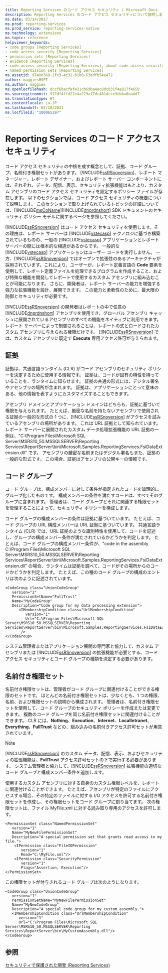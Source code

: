 ```yaml
---
title: Reporting Services のコード アクセス セキュリティ | Microsoft Docs
description: Reporting Services のコード アクセス セキュリティについて説明します。 証拠、コード グループ、名前付きアクセス許可セットがセキュリティ ポリシーで考慮されるしくみについて説明します。
ms.date: 03/14/2017
ms.prod: reporting-services
ms.prod_service: reporting-services-native
ms.technology: extensions
ms.topic: reference
helpviewer_keywords:
- code groups [Reporting Services]
- code access security [Reporting Services]
- permission sets [Reporting Services]
- evidence [Reporting Services]
- code access security [Reporting Services], about code access security
- named permission sets [Reporting Services]
ms.assetid: 97480368-1fc3-4c32-b1b0-63edfb54e472
author: maggiesMSFT
ms.author: maggies
ms.openlocfilehash: dccf6bacfaf431cb69ba4ec8dc031f4e817f4650
ms.sourcegitcommit: 917df4ffd22e4a229af7dc481dcce3ebba0aa4d7
ms.translationtype: HT
ms.contentlocale: ja-JP
ms.lasthandoff: 02/10/2021
ms.locfileid: "100065297"
---
```

# <a name="code-access-security-in-reporting-services"></a>Reporting Services のコード アクセス セキュリティ
  コード アクセス セキュリティの中核を成す概念として、証拠、コード グループ、名前付き権限セットがあります。 [!INCLUDE[ssRSnoversion](../../../includes/ssrsnoversion-md.md)]、レポート マネージャー、レポート デザイナー、およびレポート サーバー コンポーネントには、それぞれ、データ、配信、表示、セキュリティ拡張機能はもとより、カスタム アセンブリのコード アクセス セキュリティを設定するポリシー ファイルが存在します。 以下のセクションでは、コード アクセス セキュリティの概要について説明します。 このセクションで取り上げられているトピックの詳細については、[!INCLUDE[msCoName](../../../includes/msconame-md.md)][!INCLUDE[dnprdnshort](../../../includes/dnprdnshort-md.md)] SDK ドキュメントのセキュリティ ポリシー モデルに関するページを参照してください。  
  
 [!INCLUDE[ssRSnoversion](../../../includes/ssrsnoversion-md.md)] はコード アクセス セキュリティを使用します。その理由は、レポート サーバーは [!INCLUDE[vstecasp](../../../includes/vstecasp-md.md)] テクノロジに基づき構築されているものの、一般の [!INCLUDE[vstecasp](../../../includes/vstecasp-md.md)] アプリケーションとレポート サーバーの間には根本的な相違があるからです。 一般的な [!INCLUDE[vstecasp](../../../includes/vstecasp-md.md)] アプリケーションはユーザー コードを実行しません。 一方、[!INCLUDE[ssRSnoversion](../../../includes/ssrsnoversion-md.md)] ではオープンで拡張性のあるアーキテクチャが採用されています。これにより、ユーザーが、レポート定義言語の **Code** 要素を使用して、レポート定義ファイルを処理できるプログラムを作成すること、および特殊な機能を開発してレポートで使用するカスタム アセンブリに組み込むことが可能になります。 さらに、開発者は、レポート サーバーの能力を増強する強力な拡張機能を設計、展開できます。 この能力と柔軟性のために、最大限の防御とセキュリティが必要です。  
  
 [!INCLUDE[ssRSnoversion](../../../includes/ssrsnoversion-md.md)] の開発者はレポートの中で任意の [!INCLUDE[dnprdnshort](../../../includes/dnprdnshort-md.md)] アセンブリを使用でき、グローバル アセンブリ キャッシュに展開されているアセンブリのすべての機能をネイティブに利用できます。 レポート サーバーによって制御されることは、レポートの式とロードされたカスタム アセンブリに与えられる権限だけです。 [!INCLUDE[ssRSnoversion](../../../includes/ssrsnoversion-md.md)] では、カスタム アセンブリに既定で **Execute** 専用アクセス許可が与えられます。  
  
## <a name="evidence"></a>証拠  
 証拠は、共通言語ランタイム (CLR) がコード アセンブリのセキュリティ ポリシーを決定するために使用する情報です。 証拠は、コードが固有の特性を持っていることを、ランタイムに知らせます。 証拠の共通の形式には、デジタル署名やアセンブリの場所が含まれます。 証拠は、アプリケーションにとって意味のある、他の情報を表すようにカスタマイズすることもできます。  
  
 アセンブリ ドメインとアプリケーション ドメインはどちらも、証拠に基づいて権限を与えられます。 たとえば、厳密な名前を持たないアセンブリで使用される証拠の一般的な形式の 1 つに、[!INCLUDE[ssRSnoversion](../../../includes/ssrsnoversion-md.md)] がアクセスを試みているアセンブリの場所があります。 これは URL 証拠として知られています。 レポート サーバーに展開されたカスタム データ処理拡張機能の URL 証拠の一例は、"C:\Program Files\Microsoft SQL Server\MSRS10_50.MSSQLSERVER\Reporting Services\ReportServer\bin\Microsoft.Samples.ReportingServices.FsiDataExtension.dll" です。 アセンブリの厳密な名前またはデジタル署名もまた、証拠の一般的な形式です。 この場合、証拠はアセンブリの公開キーの情報です。  
  
## <a name="code-groups"></a>コード グループ  
 コード グループは、構成メンバーに対して条件が指定されたコードを論理的にグループ化したものです。 構成メンバーの条件を満たすコードは、すべてそのグループに含まれます。 管理者は、コード グループとそれに関連する権限セットを管理することによって、セキュリティ ポリシーを構成します。  
  
 コード グループの構成メンバーの条件は証拠に基づいています。 たとえば、コード グループの URL 構成メンバーは URL 証拠に基づいています。 共通言語ランタイム (CLR) では、URL 証拠のような識別特性を使用して、コードを記述し、グループの構成メンバー条件が満たされているかどうかを判定します。 たとえば、コード グループの構成メンバー条件が、"code in the assembly C:\Program Files\Microsoft SQL Server\MSRS10_50.MSSQLSERVER\Reporting Services\ReportServer\bin\Microsoft.Samples.ReportingServices.FsiDataExtension.dll" の場合、ランタイムは証拠を調べて、コードがその場所からのコードかどうかを判定します。 たとえば、この種のコード グループの構成のエントリは次のように記述されています。  
  
```  
<CodeGroup class="UnionCodeGroup"  
   version="1"  
   PermissionSetName="FullTrust"  
   Name="MyCodeGroup"  
   Description="Code group for my data processing extension">  
      <IMembershipCondition class="UrlMembershipCondition"  
         version="1"  
         Url="C:\Program Files\Microsoft SQL Server\MSRS10_50.MSSQLSERVER\Reporting Services\ReportServer\bin\Microsoft.Samples.ReportingServices.FsiDataExtension.dll"  
       />  
</CodeGroup>  
```  
  
 システム管理者またはアプリケーション展開の専門家と協力して、カスタム アセンブリまたは [!INCLUDE[ssRSnoversion](../../../includes/ssrsnoversion-md.md)] の拡張機能が必要とする、コード アクセス セキュリティとコード グループの種類を決定する必要があります。  
  
## <a name="named-permission-sets"></a>名前付き権限セット  
 名前付き権限セットは、管理者がコード グループに関連付けることができる権限のセットです。 ほとんどの名前付き権限セットは、少なくとも、1 つの権限、名前、および権限セットの説明から構成されます。 管理者は、名前付き権限セットを使用して、コード グループのセキュリティ ポリシーを作成または変更できます。 複数のコード グループを同じ名前付き権限セットに関連付けることができます。 CLR には、**Nothing**、**Execution**、**Internet**、**LocalIntranet**、**Everything**、**FullTrust** などの、組み込みの名前付きアクセス許可セットが用意されています。  
  
> [!NOTE]  
>  [!INCLUDE[ssRSnoversion](../../../includes/ssrsnoversion-md.md)] のカスタム データ、配信、表示、およびセキュリティの拡張機能は、**FullTrust** アクセス許可セットの下で実行する必要があります。 システム管理者と協力して、[!INCLUDE[ssRSnoversion](../../../includes/ssrsnoversion-md.md)] 拡張機能の適切なコード グループと構成メンバー条件を追加します。  
  
 使用するカスタム アセンブリに対する自身のカスタム権限レベルを、レポートに関連付けることができます。 たとえば、アセンブリが特定のファイルにアクセスする場合、その特定のファイルに対する I/O アクセスを許可する名前付き権限セットを作成し、その権限セットをコード グループに割り当てます。 次の権限セットは、ファイル MyFile.xml に対する読み取り専用のアクセスを許可します。  
  
```  
<PermissionSet class="NamedPermissionSet"  
   version="1"  
   Name="MyNewFilePermissionSet"  
   Description="A special permission set that grants read access to my file.">  
    <IPermission class="FileIOPermission"  
       version="1"  
       Read="C:\MyFile.xml"/>  
    <IPermission class="SecurityPermission"  
       version="1"  
       Flags="Assertion, Execution"/>  
</PermissionSet>  
```  
  
 この権限セットが付与されるコード グループは次のようになります。  
  
```  
<CodeGroup class="UnionCodeGroup"  
   version="1"  
   PermissionSetName="MyNewFilePermissionSet"  
   Name="MyNewCodeGroup"  
   Description="A special code group for my custom assembly.">  
   <IMembershipCondition class="UrlMembershipCondition"  
      version="1"  
      Url="C:\Program Files\Microsoft SQL Server\MSRS10_50.MSSQLSERVER\Reporting Services\ReportServer\bin\MyCustomAssembly.dll"/>  
</CodeGroup>  
```  
  
## <a name="see-also"></a>参照  
 [セキュリティで保護された開発 &#40;Reporting Services&#41;](../../../reporting-services/extensions/secure-development/secure-development-reporting-services.md)  
  
  
